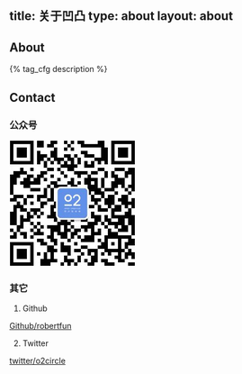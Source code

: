 title: 关于凹凸
type: about
layout: about
---

## About

{% tag_cfg description %}

## Contact

### 公众号

![QRCode](/img/qrcode.jpg)

### 其它

1. Github 
  
  [Github/robertfun](https://github.com/robertfun)

2. Twitter 
  
  [twitter/o2circle](https://twitter.com/o2circle)
